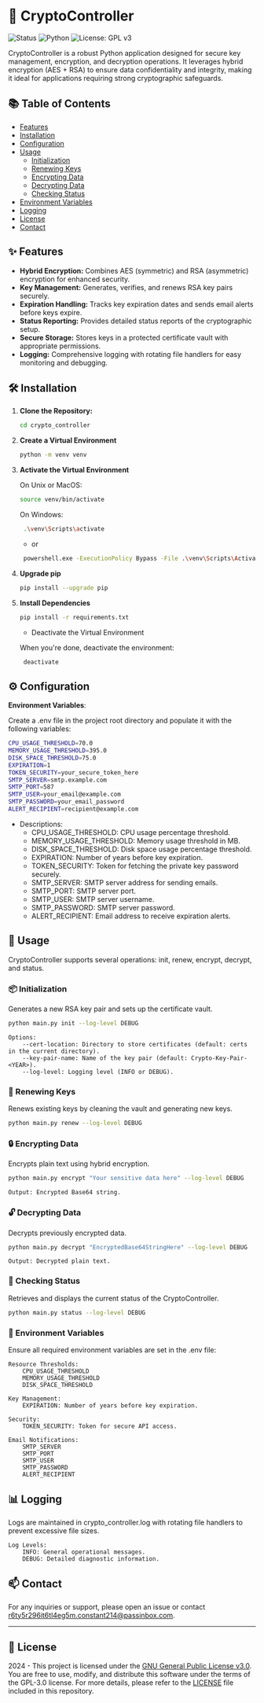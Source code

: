 # 🔐 CryptoController

![Status](https://img.shields.io/badge/Status-Stable-green.svg)
![Python](https://img.shields.io/badge/Python-3.11%2B-blue.svg)
![License: GPL v3](https://img.shields.io/badge/License-GPLv3-blue.svg)

CryptoController is a robust Python application designed for secure key management, encryption, and decryption operations. It leverages hybrid encryption (AES + RSA) to ensure data confidentiality and integrity, making it ideal for applications requiring strong cryptographic safeguards.

## 📚 Table of Contents

- [Features](#-features)
- [Installation](#-installation)
- [Configuration](#-configuration)
- [Usage](#-usage)
  - [Initialization](#-initialization)
  - [Renewing Keys](#-renewing-keys)
  - [Encrypting Data](#-encrypting-data)
  - [Decrypting Data](#-decrypting-data)
  - [Checking Status](#-checking-status)
- [Environment Variables](#-environment-variables)
- [Logging](#-logging)
- [License](#-license)
- [Contact](#-contact)

## ✨ Features

- **Hybrid Encryption:** Combines AES (symmetric) and RSA (asymmetric) encryption for enhanced security.
- **Key Management:** Generates, verifies, and renews RSA key pairs securely.
- **Expiration Handling:** Tracks key expiration dates and sends email alerts before keys expire.
- **Status Reporting:** Provides detailed status reports of the cryptographic setup.
- **Secure Storage:** Stores keys in a protected certificate vault with appropriate permissions.
- **Logging:** Comprehensive logging with rotating file handlers for easy monitoring and debugging.

## 🛠️ Installation

1. **Clone the Repository:**

   ```bash
   cd crypto_controller
   ```

2. **Create a Virtual Environment**

   ```bash
   python -m venv venv
   ```

3. **Activate the Virtual Environment**

   On Unix or MacOS:

   ```bash
   source venv/bin/activate
   ```

   On Windows:

   ```bash
    .\venv\Scripts\activate
   ```

   - or

   ```bash
    powershell.exe -ExecutionPolicy Bypass -File .\venv\Scripts\Activate.ps1
   ```

4. **Upgrade pip**

   ```bash
   pip install --upgrade pip
   ```

5. **Install Dependencies**

   ```bash
   pip install -r requirements.txt
   ```

   - Deactivate the Virtual Environment

   When you're done, deactivate the environment:

   ```bash
    deactivate
   ```

## ⚙️ Configuration

**Environment Variables**:

Create a .env file in the project root directory and populate it with the following variables:

```bash
CPU_USAGE_THRESHOLD=70.0
MEMORY_USAGE_THRESHOLD=395.0
DISK_SPACE_THRESHOLD=75.0
EXPIRATION=1
TOKEN_SECURITY=your_secure_token_here
SMTP_SERVER=smtp.example.com
SMTP_PORT=587
SMTP_USER=your_email@example.com
SMTP_PASSWORD=your_email_password
ALERT_RECIPIENT=recipient@example.com
```

- Descriptions:
  - CPU_USAGE_THRESHOLD: CPU usage percentage threshold.
  - MEMORY_USAGE_THRESHOLD: Memory usage threshold in MB.
  - DISK_SPACE_THRESHOLD: Disk space usage percentage threshold.
  - EXPIRATION: Number of years before key expiration.
  - TOKEN_SECURITY: Token for fetching the private key password securely.
  - SMTP_SERVER: SMTP server address for sending emails.
  - SMTP_PORT: SMTP server port.
  - SMTP_USER: SMTP server username.
  - SMTP_PASSWORD: SMTP server password.
  - ALERT_RECIPIENT: Email address to receive expiration alerts.

## 🚀 Usage

CryptoController supports several operations: init, renew, encrypt, decrypt, and status.

### 📦 Initialization

Generates a new RSA key pair and sets up the certificate vault.

```bash
python main.py init --log-level DEBUG
```

    Options:
        --cert-location: Directory to store certificates (default: certs in the current directory).
        --key-pair-name: Name of the key pair (default: Crypto-Key-Pair-<YEAR>).
        --log-level: Logging level (INFO or DEBUG).

### 🔄 Renewing Keys

Renews existing keys by cleaning the vault and generating new keys.

```bash
python main.py renew --log-level DEBUG
```

### 🔒 Encrypting Data

Encrypts plain text using hybrid encryption.

```bash
python main.py encrypt "Your sensitive data here" --log-level DEBUG
```

    Output: Encrypted Base64 string.

### 🔓 Decrypting Data

Decrypts previously encrypted data.

```bash
python main.py decrypt "EncryptedBase64StringHere" --log-level DEBUG
```

    Output: Decrypted plain text.

### 📝 Checking Status

Retrieves and displays the current status of the CryptoController.

```bash
python main.py status --log-level DEBUG
```

### 📜 Environment Variables

Ensure all required environment variables are set in the .env file:

    Resource Thresholds:
        CPU_USAGE_THRESHOLD
        MEMORY_USAGE_THRESHOLD
        DISK_SPACE_THRESHOLD

    Key Management:
        EXPIRATION: Number of years before key expiration.

    Security:
        TOKEN_SECURITY: Token for secure API access.

    Email Notifications:
        SMTP_SERVER
        SMTP_PORT
        SMTP_USER
        SMTP_PASSWORD
        ALERT_RECIPIENT

## 📊 Logging

Logs are maintained in crypto_controller.log with rotating file handlers to prevent excessive file sizes.

    Log Levels:
        INFO: General operational messages.
        DEBUG: Detailed diagnostic information.

## 📫 Contact

For any inquiries or support, please open an issue or contact [r6ty5r296it6tl4eg5m.constant214@passinbox.com](mailto:r6ty5r296it6tl4eg5m.constant214@passinbox.com).

---

## 📜 License

2024 - This project is licensed under the [GNU General Public License v3.0](https://www.gnu.org/licenses/gpl-3.0.en.html). You are free to use, modify, and distribute this software under the terms of the GPL-3.0 license. For more details, please refer to the [LICENSE](../LICENSE) file included in this repository.
